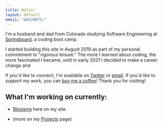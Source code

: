 ```yaml
---
title: Hello!
layout: default
emoji: "&#128075;"
---
```

I'm a husband and dad from Colorado studying Software Engineering at [Springboard](https://springboard.com), a coding boot camp.

I started building this site in August 2019 as part of my personal commitment to "rigorous leisure." The more I learned about coding, the more fascinated I became, until in early 2021 I decided to make a career change and

If you'd like to connect, I'm available on [Twitter](https://twitter.com/scott_scharl) or [email](mailto:hello@scottscharl.com). If you'd like to support my work, you can [buy me a coffee](https://buymeacoffee.com/scottscharl)! Thank you for visiting!

## What I'm working on currently:
* [Blogging](/blog) here on my site.

* (more on my [Projects](/projects) page)
